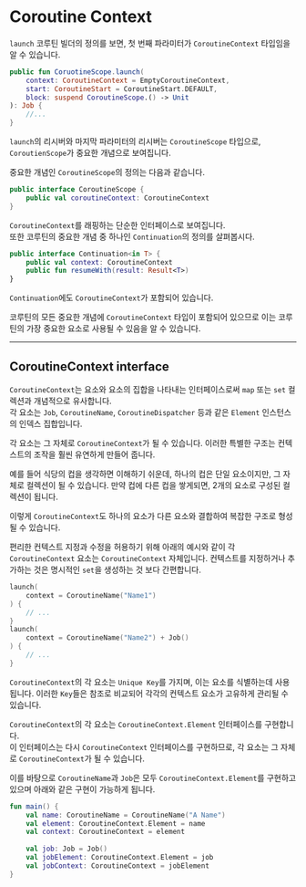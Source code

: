 # Coroutine Context

`launch` 코루틴 빌더의 정의를 보면, 첫 번째 파라미터가 `CoroutineContext` 타입임을 알 수 있습니다.

```kotlin
public fun CoruotineScope.launch(
    context: CoroutineContext = EmptyCoroutineContext,
    start: CoroutineStart = CoroutineStart.DEFAULT,
    block: suspend CoroutineScope.() -> Unit
): Job {
    //...
}
```

`launch`의 리시버와 마지막 파라미터의 리시버는 `CoroutineScope` 타입으로, `CoroutienScope`가 중요한 개념으로 보여집니다.

중요한 개념인 `CoroutineScope`의 정의는 다음과 같습니다.

```kotlin
public interface CoroutineScope {
    public val coroutineContext: CoroutineContext
}
```

`CoroutineContext`를 래핑하는 단순한 인터페이스로 보여집니다.  
또한 코루틴의 중요한 개념 중 하나인 `Continuation`의 정의를 살펴봅시다.

```kotlin
public interface Continuation<in T> {
    public val context: CoroutineContext
    public fun resumeWith(result: Result<T>)
}
```

`Continuation`에도 `CoroutineContext`가 포함되어 있습니다.

코루틴의 모든 중요한 개념에 `CoroutineContext` 타입이 포함되어 있으므로 이는 코루틴의 가장 중요한 요소로 사용될 수 있음을 알 수 있습니다.

--- 

## CoroutineContext interface

`CoroutineContext`는 요소와 요소의 집합을 나타내는 인터페이스로써 `map` 또는 `set` 컬렉션과 개념적으로 유사합니다.  
각 요소는 `Job`, `CoroutineName`, `CoroutineDispatcher` 등과 같은 `Element` 인스턴스의 인덱스 집합입니다.  

각 요소는 그 자체로 `CoroutineContext`가 될 수 있습니다. 이러한 특별한 구조는 컨텍스트의 조작을 훨씬 유연하게 만들어 줍니다.

예를 들어 식당의 컵을 생각하면 이해하기 쉬운데, 하나의 컵은 단일 요소이지만, 그 자체로 컬렉션이 될 수 있습니다.
만약 컵에 다른 컵을 쌓게되면, 2개의 요소로 구성된 컬렉션이 됩니다.  

이렇게 `CoroutineContext`도 하나의 요소가 다른 요소와 결합하여 복잡한 구조로 형성될 수 있습니다.

편리한 컨텍스트 지정과 수정을 허용하기 위해 아래의 예시와 같이 각 `CoroutineContext` 요소는 `CoroutineContext` 자체입니다.
컨텍스트를 지정하거나 추가하는 것은 명시적인 `set`을 생성하는 것 보다 간편합니다.

```kotlin
launch(
    context = CoroutineName("Name1")
) {
    // ... 
}
launch(
    context = CoroutineName("Name2") + Job()
) {
    // ...
}
```

`CoroutineContext`의 각 요소는 `Unique Key`를 가지며, 이는 요소를 식별하는데 사용됩니다.
이러한 `Key`들은 참조로 비교되어 각각의 컨텍스트 요소가 고유하게 관리될 수 있습니다.

`CoroutineContext`의 각 요소는 `CoroutineContext.Element` 인터페이스를 구현합니다.  
이 인터페이스는 다시 `CoroutineContext` 인터페이스를 구현하므로, 각 요소는 그 자체로 `CoroutineContext`가 될 수 있습니다.

이를 바탕으로 `CoroutineName`과 `Job`은 모두 `CoroutineContext.Element`를 구현하고 있으며 아래와 같은 구현이 가능하게 됩니다.

```kotlin
fun main() {
    val name: CoroutineName = CoroutineName("A Name")
    val element: CoroutineContext.Element = name
    val context: CoroutineContext = element
    
    val job: Job = Job()
    val jobElement: CoroutineContext.Element = job
    val jobContext: CoroutineContext = jobElement
}
```
